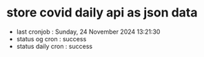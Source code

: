 # store covid daily api as json data

- last cronjob : Sunday, 24 November 2024 13:21:30
- status og cron : success
- status daily cron : success
      
      
